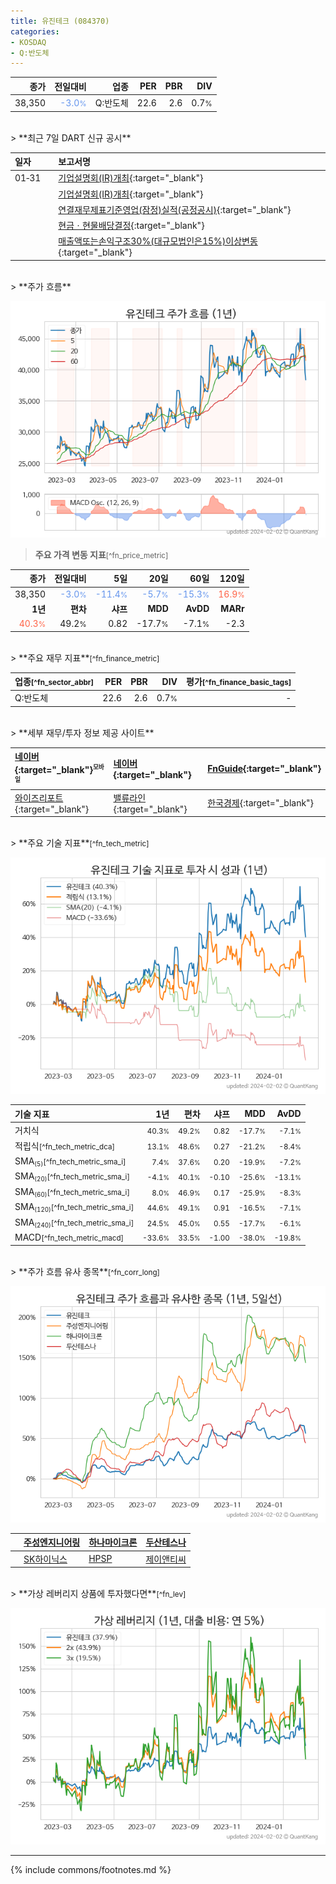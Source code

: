 ```yaml
---
title: 유진테크 (084370)
categories:
- KOSDAQ
- Q:반도체
---
```

| **종가** | **전일대비** | **업종** | **PER** | **PBR** | **DIV** |
| -------: | -----------: | -------: | ------: | ------: | ------: |
| 38,350 | <span style="color: cornflowerblue">-3.0<small>%</small></span> | Q:반도체 | 22.6 | 2.6 | 0.7<small>%</small> |

<!-- more -->

<br>
> **최근 7일 DART 신규 공시**<a id="dart"></a>

| **일자** |      | **보고서명** |
| :------- | :--- | :----------- |
| 01&#x2011;31 | | [기업설명회(IR)개최](https://dart.fss.or.kr/dsaf001/main.do?rcpNo=20240131900881){:target="_blank"} |
|  | | [기업설명회(IR)개최](https://dart.fss.or.kr/dsaf001/main.do?rcpNo=20240131900873){:target="_blank"} |
|  | | [연결재무제표기준영업(잠정)실적(공정공시)](https://dart.fss.or.kr/dsaf001/main.do?rcpNo=20240131900792){:target="_blank"} |
|  | | [현금ㆍ현물배당결정](https://dart.fss.or.kr/dsaf001/main.do?rcpNo=20240131900773){:target="_blank"} |
|  | | [매출액또는손익구조30%(대규모법인은15%)이상변동](https://dart.fss.or.kr/dsaf001/main.do?rcpNo=20240131900705){:target="_blank"} |

<br>
> **주가 흐름**<a id="price"></a>

![084370](/stock/images/084370.png)

> **주요 가격 변동 지표**<small>[^fn_price_metric]</small>

| **종가** | **전일대비** | **5일** | **20일** | **60일** | **120일** |
| -------: | -----------: | ------: | -------: | -------: | --------: |
| 38,350 | <span style="color: cornflowerblue">-3.0<small>%</small></span> | <span style="color: cornflowerblue">-11.4<small>%</small></span> | <span style="color: cornflowerblue">-5.7<small>%</small></span> | <span style="color: cornflowerblue">-15.3<small>%</small></span> | <span style="color: tomato">16.9<small>%</small></span> |
| **1년** | **편차** | **샤프** | **MDD** | **AvDD** | **MARr** |
| <span style="color: tomato">40.3<small>%</small></span> | 49.2<small>%</small> | 0.82 | -17.7<small>%</small> | -7.1<small>%</small> | -2.3 |

<br>
> **주요 재무 지표**<small>[^fn_finance_metric]</small>

| **업종**<small>[^fn_sector_abbr]</small> | **PER** | **PBR** | **DIV** | **평가**<small>[^fn_finance_basic_tags]</small> |
| :--------------------------------------- | ------: | ------: | ------: | ----------------------------------------------: |
| Q:반도체 | 22.6 | 2.6 | 0.7<small>%</small> | - |

<br>
> **세부 재무/투자 정보 제공 사이트**

| [네이버](https://m.stock.naver.com/domestic/stock/084370/finance/summary){:target="_blank"}<sup><small>모바일</small></sup> | [네이버](https://finance.naver.com/item/coinfo.naver?code=084370){:target="_blank"} | [FnGuide](https://comp.fnguide.com/SVO2/ASP/SVD_Invest.asp?gicode=A084370&MenuYn=Y){:target="_blank"} |
| :----- | :--- | :--- |
| [와이즈리포트](https://comp.wisereport.co.kr/company/c1040001.aspx?cmp_cd=084370){:target="_blank"} | [밸류라인](https://www.valueline.co.kr/finance/summary/084370){:target="_blank"} | [한국경제](https://markets.hankyung.com/stock/084370/financial-summary){:target="_blank"} |

<br>
> **주요 기술 지표**<small>[^fn_tech_metric]</small>


![084370](/stock/images/084370_tech.png)

| **기술 지표** | **1년** | **편차** | **샤프** | **MDD** | **AvDD** |
| :------------ | ------: | -----------: | -------: | ------: | -------: |
| 거치식 | <small>40.3<small>%</small></small> | <small>49.2<small>%</small></small> | <small>0.82</small> | <small>-17.7<small>%</small></small> | <small>-7.1<small>%</small></small> |
| 적립식<small>[^fn_tech_metric_dca]</small> | <small>13.1<small>%</small></small> | <small>48.6<small>%</small></small> | <small>0.27</small> | <small>-21.2<small>%</small></small> | <small>-8.4<small>%</small></small> |
| SMA<small><sub>(5)</sub></small><small>[^fn_tech_metric_sma_i]</small> | <small>7.4<small>%</small></small> | <small>37.6<small>%</small></small> | <small>0.20</small> | <small>-19.9<small>%</small></small> | <small>-7.2<small>%</small></small> |
| SMA<small><sub>(20)</sub></small><small>[^fn_tech_metric_sma_i]</small> | <small>-4.1<small>%</small></small> | <small>40.1<small>%</small></small> | <small>-0.10</small> | <small>-25.6<small>%</small></small> | <small>-13.1<small>%</small></small> |
| SMA<small><sub>(60)</sub></small><small>[^fn_tech_metric_sma_i]</small> | <small>8.0<small>%</small></small> | <small>46.9<small>%</small></small> | <small>0.17</small> | <small>-25.9<small>%</small></small> | <small>-8.3<small>%</small></small> |
| SMA<small><sub>(120)</sub></small><small>[^fn_tech_metric_sma_i]</small> | <small>44.6<small>%</small></small> | <small>49.1<small>%</small></small> | <small>0.91</small> | <small>-16.5<small>%</small></small> | <small>-7.1<small>%</small></small> |
| SMA<small><sub>(240)</sub></small><small>[^fn_tech_metric_sma_i]</small> | <small>24.5<small>%</small></small> | <small>45.0<small>%</small></small> | <small>0.55</small> | <small>-17.7<small>%</small></small> | <small>-6.1<small>%</small></small> |
| MACD<small>[^fn_tech_metric_macd]</small> | <small>-33.6<small>%</small></small> | <small>33.5<small>%</small></small> | <small>-1.00</small> | <small>-38.0<small>%</small></small> | <small>-19.8<small>%</small></small> |

<br>
> **주가 흐름 유사 종목**<a id="corr"></a><small>[^fn_corr_long]</small>

![084370](/stock/images/084370_corr.png)

|    | [주성엔지니어링](/036930/) | [하나마이크론](/067310/) | [두산테스나](/131970/) |
| :- | :------------------------------------- | :------------------------------------- | :--------------------------------------|
|    | [SK하이닉스](/000660/) | [HPSP](/403870/) | [제이앤티씨](/204270/) |

<br>
> **가상 레버리지 상품에 투자했다면**<a id="2x"></a><small>[^fn_lev]</small>

![084370](/stock/images/084370_2x.png)

---
{% include commons/footnotes.md %}